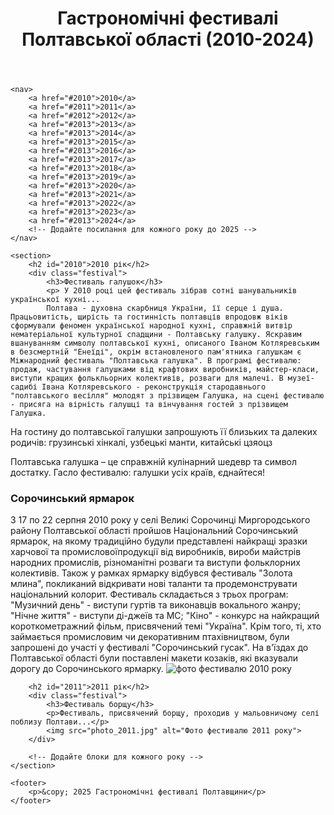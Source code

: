 <!DOCTYPE html>
<html lang="uk">
<head>
    <meta charset="UTF-8">
    <meta name="viewport" content="width=device-width, initial-scale=1.0">
    <title>Гастрономічні фестивалі Полтавської області</title>
    <link rel="stylesheet" href="styles.css">
</head>
<body>
    <header>
        <h1>Гастрономічні фестивалі Полтавської області (2010-2024)</h1>
    </header>

    <nav>
        <a href="#2010">2010</a>
        <a href="#2011">2011</a>
        <a href="#2012">2012</a>
        <a href="#2013">2013</a>
		<a href="#2013">2014</a>
		<a href="#2013">2015</a>
		<a href="#2013">2016</a>
		<a href="#2013">2017</a>
		<a href="#2013">2018</a>
		<a href="#2013">2019</a>
		<a href="#2013">2020</a>
		<a href="#2013">2021</a>
		<a href="#2013">2022</a>
		<a href="#2013">2023</a>
		<a href="#2013">2024</a>
        <!-- Додайте посилання для кожного року до 2025 -->
    </nav>

    <section>
        <h2 id="2010">2010 рік</h2>
        <div class="festival">
            <h3>Фестиваль галушок</h3>
            <p>	У 2010 році цей фестиваль зібрав сотні шанувальників української кухні...
			Полтава - духовна скарбниця України, її серце і душа. Працьовитість, щирість та гостинність полтавців впродовж віків сформували феномен української народної кухні, справжній витвір нематеріальної культурної спадщини - Полтавську галушку. Яскравим вшануванням символу полтавської кухні, описаного Іваном Котляревським в безсмертній "Енеїді", окрім встановленого пам'ятника галушкам є Міжнародний фестиваль "Полтавська галушка". В програмі фестивалю: продаж, частування галушками від крафтових виробників, майстер-класи, виступи кращих фолькльорних колективів, розваги для малечі. В музеї-садибі Івана Котляревського - реконструкція стародавнього "полтавського весілля" молодят з прізвищем Галушка, на сцені фестивалю - присяга на вірність галушці та вінчування гостей з прізвищем Галушка.

На гостину до полтавської галушки запрошують її близьких та далеких родичів: грузинські хінкалі, узбецькі манти, китайські цзяоцз

Полтавська галушка – це справжній кулінарний шедевр та символ достатку. Гасло фестивалю: галушки усіх країв, єднайтеся! </p>
			<h3>Сорочинський ярмарок</h3>
			<p> З 17 по 22 серпня 2010 року у селі Великі Сорочинці Миргородського району Полтавської області пройшов Національний Сорочинський 
			ярмарок, на якому традиційно будули представлені найкращі зразки харчової та промисловоїпродукції від виробників, вироби майстрів 
			народних промислів, різноманітні розваги та виступи фольклорних колективів. Також у рамках ярмарку відбувся фестиваль "Золота млина", 
			покликаний відкривати нові таланти та продемонструвати національний колорит. Фестиваль складається з трьох програм: "Музичний день" -
			виступи гуртів та виконавців вокального жанру; "Нічне життя" - виступи ді-джеїв та МС; "Кіно" - конкурс на найкращий короткометражний 
			фільм, присвячений темі "Україна". Крім того, ті, хто займається промисловим чи декоративним птахівництвом, були запрошені до участі
			у фестивалі "Сорочинський гусак". На в'їздах до Полтавської області були поставлені макети козаків, які вказували дорогу до 
			Сорочинського ярмарку.
            <img src="/photo/photo2010.1.1.png" alt="фото фестивалю 2010 року">
        </div>

        <h2 id="2011">2011 рік</h2>
        <div class="festival">
            <h3>Фестиваль борщу</h3>
            <p>Фестиваль, присвячений борщу, проходив у мальовничому селі поблизу Полтави...</p>
            <img src="photo_2011.jpg" alt="Фото фестивалю 2011 року">
        </div>

        <!-- Додайте блоки для кожного року -->
    </section>

    <footer>
        <p>&copy; 2025 Гастрономічні фестивалі Полтавщини</p>
    </footer>
</body>
</html>
